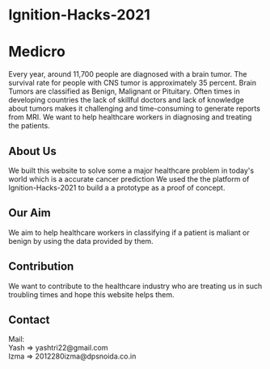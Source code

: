 # Ignition-Hacks-2021
# Medicro 
<p> Every year, around 11,700 people are diagnosed with a brain tumor. The survival rate for people with CNS tumor is approximately 35 percent.
Brain Tumors are classified as Benign, Malignant or Pituitary. Often times in developing countries the lack of skillful doctors and lack of 
knowledge about tumors makes it challenging and time-consuming to generate reports from MRI. We want to help healthcare workers in diagnosing and treating the patients. </p>
<h2> About Us </h2>
<p> We built this website to solve some a major healthcare problem in today's world which is a accurate cancer prediction We used the the platform of Ignition-Hacks-2021 to build a a prototype as a proof of concept. </p>
<h2> Our Aim </h2>
<p>We aim to help healthcare workers in classifying if a patient is maliant or benign by using the data provided by them. </p>
<h2> Contribution </h2>
<p>We want to contribute to the healthcare industry who are treating us in such troubling times and hope this website helps them. </p>

<h2> Contact </h2>
Mail: <br>
Yash => yashtri22@gmail.com <br> 
Izma => 2012280izma@dpsnoida.co.in <br>

